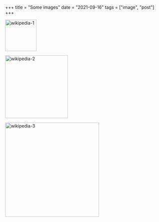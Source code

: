 +++
title = "Some images"
date = "2021-09-16"
tags = ["image", "post"]
+++

<style>
img[alt=wikipedia-1] { width: 100px; }
</style>
![wikipedia-1](https://upload.wikimedia.org/wikipedia/commons/f/f0/Wikipedia-logo-de.png)

<style>
img[alt=wikipedia-2] { width: 200px; }
</style>
![wikipedia-2](https://upload.wikimedia.org/wikipedia/commons/f/f0/Wikipedia-logo-de.png)

<style>
img[alt=wikipedia-3] { width: 300px; }
</style>
![wikipedia-3](https://upload.wikimedia.org/wikipedia/commons/f/f0/Wikipedia-logo-de.png)

